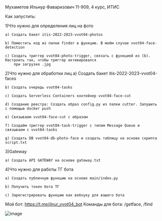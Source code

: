 Мухаметов Ильнур Фаваризович 11-909, 4 курс, ИТИС

Как запустить:

1)Что нужно для определения лиц на фото

	a) Создать бакет itis-2022-2023-vvot04-photos
	
	b) Поместить код из папки finder в функцию. В моём случае vvot04-face-detection
	
	c) Создать триггер vvot04-photo-trigger, связать с функцией из (b). Настроить так, чтобы триггер активировался
		при загрузке .jpg
		
		
2)Что нужно для обработки лиц
	a) Создать бакет itis-2022-2023-vvot04-faces
	
	b) Создать очередь vvot04-tasks
	
	c) Создать Serverless Containers контейнер vvot04-face-cut
	
	d) Создание реестра: Создать образ config.py из папки cutter. Запушить с помощью docker push
	
	e) Связываем vvot04-face-cut с образом
	
	f) Создаём триггер vvot04-task-trigger с типом Message Queue и связываем с vvot04-tasks
	
	g) Создать DB vvot04-db-photo-face и создать таблицу на основе скрипта script.txt
	
	
3)Gateway

	a) Создать API GATEWAY на основе gateway.txt
	
4)Что нужно для работы ТГ бота

	a) Создать публичную функцию на основе main/index.py
	
	b) Получить токен бота ТГ
	
	c) Зарегистрировать функцию как вебхуку для вашего бота

Мой бот: https://t.me/ilnur_vvot04_bot
Команды для бота: /getface, /find

![image](https://user-images.githubusercontent.com/24254731/211376104-fdc6e913-3dcf-4d14-97d5-eee1bbb9e1bd.png)


